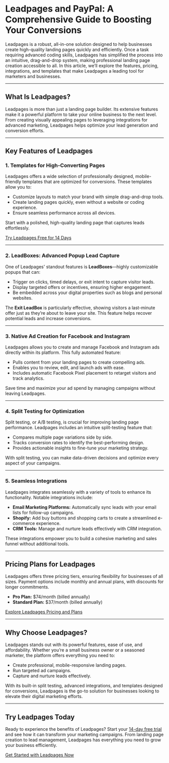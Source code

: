 # Leadpages and PayPal: A Comprehensive Guide to Boosting Your Conversions

Leadpages is a robust, all-in-one solution designed to help businesses create high-quality landing pages quickly and efficiently. Once a task requiring advanced coding skills, Leadpages has simplified the process into an intuitive, drag-and-drop system, making professional landing page creation accessible to all. In this article, we’ll explore the features, pricing, integrations, and templates that make Leadpages a leading tool for marketers and businesses.

---

## What Is Leadpages?

Leadpages is more than just a landing page builder. Its extensive features make it a powerful platform to take your online business to the next level. From creating visually appealing pages to leveraging integrations for advanced marketing, Leadpages helps optimize your lead generation and conversion efforts.

---

## Key Features of Leadpages

### **1. Templates for High-Converting Pages**
Leadpages offers a wide selection of professionally designed, mobile-friendly templates that are optimized for conversions. These templates allow you to:
- Customize layouts to match your brand with simple drag-and-drop tools.
- Create landing pages quickly, even without a website or coding experience.
- Ensure seamless performance across all devices.

Start with a polished, high-quality landing page that captures leads effortlessly.

[Try Leadpages Free for 14 Days](https://bit.ly/LEadPages)

---

### **2. LeadBoxes: Advanced Popup Lead Capture**
One of Leadpages' standout features is **LeadBoxes**—highly customizable popups that can:
- Trigger on clicks, timed delays, or exit intent to capture visitor leads.
- Display targeted offers or incentives, ensuring higher engagement.
- Be embedded across your digital properties such as blogs and personal websites.

The **Exit LeadBox** is particularly effective, showing visitors a last-minute offer just as they’re about to leave your site. This feature helps recover potential leads and increase conversions.

---

### **3. Native Ad Creation for Facebook and Instagram**
Leadpages allows you to create and manage Facebook and Instagram ads directly within its platform. This fully automated feature:
- Pulls content from your landing pages to create compelling ads.
- Enables you to review, edit, and launch ads with ease.
- Includes automatic Facebook Pixel placement to retarget visitors and track analytics.

Save time and maximize your ad spend by managing campaigns without leaving Leadpages.

---

### **4. Split Testing for Optimization**
Split testing, or A/B testing, is crucial for improving landing page performance. Leadpages includes an intuitive split-testing feature that:
- Compares multiple page variations side by side.
- Tracks conversion rates to identify the best-performing design.
- Provides actionable insights to fine-tune your marketing strategy.

With split testing, you can make data-driven decisions and optimize every aspect of your campaigns.

---

### **5. Seamless Integrations**
Leadpages integrates seamlessly with a variety of tools to enhance its functionality. Notable integrations include:
- **Email Marketing Platforms:** Automatically sync leads with your email lists for follow-up campaigns.
- **Shopify:** Add buy buttons and shopping carts to create a streamlined e-commerce experience.
- **CRM Tools:** Manage and nurture leads effectively with CRM integration.

These integrations empower you to build a cohesive marketing and sales funnel without additional tools.

---

## Pricing Plans for Leadpages

Leadpages offers three pricing tiers, ensuring flexibility for businesses of all sizes. Payment options include monthly and annual plans, with discounts for longer commitments.

- **Pro Plan:** $74/month (billed annually)
- **Standard Plan:** $37/month (billed annually)

[Explore Leadpages Pricing and Plans](https://bit.ly/LEadPages)

---

## Why Choose Leadpages?

Leadpages stands out with its powerful features, ease of use, and affordability. Whether you’re a small business owner or a seasoned marketer, the platform offers everything you need to:
- Create professional, mobile-responsive landing pages.
- Run targeted ad campaigns.
- Capture and nurture leads effectively.

With its built-in split testing, advanced integrations, and templates designed for conversions, Leadpages is the go-to solution for businesses looking to elevate their digital marketing efforts.

---

## Try Leadpages Today
Ready to experience the benefits of Leadpages? Start your [14-day free trial](https://bit.ly/LEadPages) and see how it can transform your marketing campaigns. From landing page creation to lead management, Leadpages has everything you need to grow your business efficiently.

[Get Started with Leadpages Now](https://bit.ly/LEadPages)
